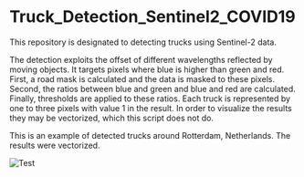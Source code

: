 # Truck_Detection_Sentinel2_COVID19
This repository is designated to detecting trucks using Sentinel-2 data.

The detection exploits the offset of different wavelengths reflected by moving objects. It targets pixels where blue is higher than green and red. First, a road mask is calculated and the data is masked to these pixels. Second, the ratios between blue and green and blue and red are calculated. Finally, thresholds are applied to these ratios. Each truck is represented by one to three pixels with value 1 in the result. In order to visualize the results they may be vectorized, which this script does not do.

This is an example of detected trucks around Rotterdam, Netherlands. The results were vectorized.

![Test](https://github.com/hfisser/Truck_Detection_Sentinel2_COVID19/blob/master/ts7_trucks.jpeg)
